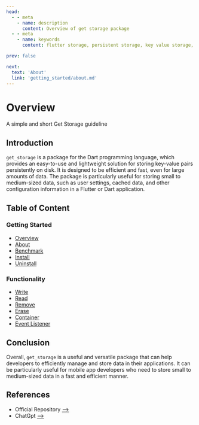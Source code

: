 ```yaml
---
head:
  - - meta
    - name: description
      content: Overview of get storage package
  - - meta
    - name: keywords
      content: flutter storage, persistent storage, key value storage, local data storage, shared preferences, flutter data caching, flutter state management, flutter local storage , flutter , dart, getx

prev: false

next:
  text: 'About'
  link: 'getting_started/about.md'
---
```




# Overview

A simple and short Get Storage guideline

## Introduction

`get_storage` is a package for the Dart programming language, which provides an easy-to-use and lightweight solution for storing key-value pairs persistently on disk. It is designed to be efficient and fast, even for large amounts of data. The package is particularly useful for storing small to medium-sized data, such as user settings, cached data, and other configuration information in a Flutter or Dart application.

## Table of Content

### Getting Started

- [Overview](./overview.md)
- [About](./about.md)
- [Benchmark](./benchmark.md)
- [Install](./install.md)
- [Uninstall](./uninstall.md)

### Functionality

- [Write](../functionality/write.md)
- [Read](../functionality/read.md)
- [Remove](../functionality/remove.md)
- [Erase](../functionality/erase.md)
- [Container](../functionality/container.md)
- [Event Listener](../functionality/event_listener.md)

## Conclusion

Overall, `get_storage` is a useful and versatile package that can help developers to efficiently manage and store data in their applications. It can be particularly useful for mobile app developers who need to store small to medium-sized data in a fast and efficient manner.

## References

- Official Repository [-->](https://github.com/jonataslaw/get_storage)
- ChatGpt [-->](https://chat.openai.com)
